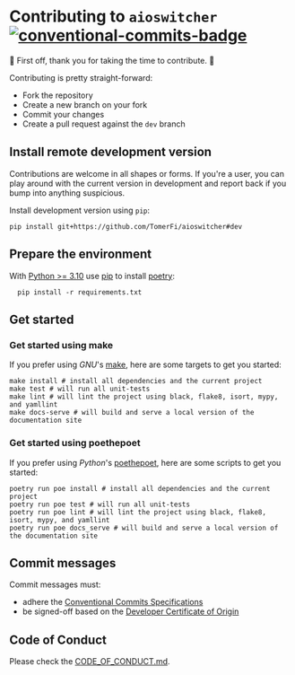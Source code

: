 # Contributing to `aioswitcher`</br>[![conventional-commits-badge]][conventional-commits-site]

:clap: First off, thank you for taking the time to contribute. :clap:

Contributing is pretty straight-forward:

- Fork the repository
- Create a new branch on your fork
- Commit your changes
- Create a pull request against the `dev` branch

## Install remote development version

Contributions are welcome in all shapes or forms.
If you're a user, you can play around with the current version in development and report back if you bump into anything
suspicious.

Install development version using `pip`:

```shell
pip install git+https://github.com/TomerFi/aioswitcher#dev
```

## Prepare the environment

With [Python >= 3.10][python-site] use [pip][pip-docs] to install [poetry][poetry-site]:

```shell
  pip install -r requirements.txt
```

## Get started

### Get started using make

If you prefer using _GNU_'s [make][make-manual], here are some targets to get you started:

```shell
make install # install all dependencies and the current project
make test # will run all unit-tests
make lint # will lint the project using black, flake8, isort, mypy, and yamllint
make docs-serve # will build and serve a local version of the documentation site
```

### Get started using poethepoet

If you prefer using _Python_'s [poethepoet][poethepoet-site], here are some scripts to get you started:

```shell
poetry run poe install # install all dependencies and the current project
poetry run poe test # will run all unit-tests
poetry run poe lint # will lint the project using black, flake8, isort, mypy, and yamllint
poetry run poe docs_serve # will build and serve a local version of the documentation site
```

## Commit messages

Commit messages must:

- adhere the [Conventional Commits Specifications][conventional-commits-site]
- be signed-off based on the [Developer Certificate of Origin][developer-certificate-origin]

## Code of Conduct

Please check the [CODE_OF_CONDUCT.md][code-of-conduct-github].

<!-- Links -->
[code-of-conduct-github]: https://github.com/TomerFi/.github/blob/main/.github/CODE_OF_CONDUCT.md
[conventional-commits-badge]: https://img.shields.io/badge/Conventional%20Commits-1.0.0-yellow.svg
[conventional-commits-site]: https://conventionalcommits.org
[developer-certificate-origin]: https://developercertificate.org
[make-manual]: https://www.gnu.org/software/make/manual/make.html
[pip-docs]: https://pypi.org/project/pip/
[poethepoet-site]: https://github.com/nat-n/poethepoet
[poetry-site]: https://poetry.eustace.io/
[python-site]: https://www.python.org/
